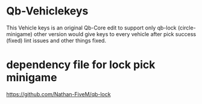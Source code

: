 # Qb-Vehiclekeys
This Vehicle keys is an original Qb-Core edit to support only qb-lock (circle-minigame)
other version would give keys to every vehicle after pick success (fixed) lint issues and other things fixed.
# dependency file for lock pick minigame  
https://github.com/Nathan-FiveM/qb-lock
